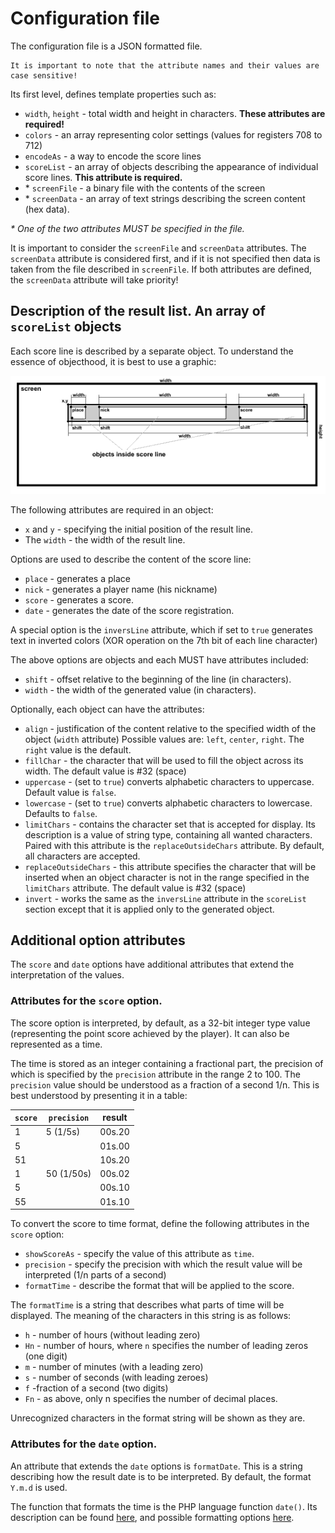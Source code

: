 # Configuration file

The configuration file is a JSON formatted file.

    It is important to note that the attribute names and their values are case sensitive!

Its first level, defines template properties such as:

- `width`, `height` - total width and height in characters. **These attributes are required!**
- `colors` - an array representing color settings (values for registers 708 to 712)
- `encodeAs` - a way to encode the score lines
- `scoreList` - an array of objects describing the appearance of individual score lines. **This attribute is required.**
- \* `screenFile` - a binary file with the contents of the screen
- \* `screenData` - an array of text strings describing the screen content (hex data).

_\* One of the two attributes MUST be specified in the file._

It is important to consider the `screenFile` and `screenData` attributes. The `screenData` attribute is considered first, and if it is not specified then data is taken from the file described in `screenFile`. If both attributes are defined, the `screenData` attribute will take priority!

## Description of the result list. An array of `scoreList` objects

Each score line is described by a separate object. To understand the essence of objecthood, it is best to use a graphic:

![figure](./AtasciArt-objects.png)

The following attributes are required in an object:

- `x` and `y` - specifying the initial position of the result line.
- The `width` - the width of the result line.

Options are used to describe the content of the score line:

- `place` - generates a place
- `nick` - generates a player name (his nickname)
- `score` - generates a score.
- `date` - generates the date of the score registration.

A special option is the `inversLine` attribute, which if set to `true` generates text in inverted colors (XOR operation on the 7th bit of each line character)

The above options are objects and each MUST have attributes included:

- `shift` - offset relative to the beginning of the line (in characters).
- `width` - the width of the generated value (in characters).

Optionally, each object can have the attributes:

- `align` - justification of the content relative to the specified width of the object (`width` attribute) Possible values are: `left`, `center`, `right`. The `right` value is the default.
- `fillChar` - the character that will be used to fill the object across its width. The default value is #32 (space)
- `uppercase` - (set to `true`) converts alphabetic characters to uppercase. Default value is `false`.
- `lowercase` - (set to `true`) converts alphabetic characters to lowercase. Defaults to `false`.
- `limitChars` - contains the character set that is accepted for display. Its description is a value of string type, containing all wanted characters. Paired with this attribute is the `replaceOutsideChars` attribute. By default, all characters are accepted.
- `replaceOutsideChars` - this attribute specifies the character that will be inserted when an object character is not in the range specified in the `limitChars` attribute. The default value is #32 (space)
- `invert` - works the same as the `inversLine` attribute in the `scoreList` section except that it is applied only to the generated object.

## Additional option attributes

The `score` and `date` options have additional attributes that extend the interpretation of the values.

### Attributes for the `score` option.

The score option is interpreted, by default, as a 32-bit integer type value (representing the point score achieved by the player). It can also be represented as a time.

The time is stored as an integer containing a fractional part, the precision of which is specified by the `precision` attribute in the range 2 to 100. The `precision` value should be understood as a fraction of a second 1/n. This is best understood by presenting it in a table:

| `score` | `precision` | result |
| ------- | ----------- | ------ |
| 1       | 5 (1/5s)    | 00s.20 |
| 5       |             | 01s.00 |
| 51      |             | 10s.20 |
| 1       | 50 (1/50s)  | 00s.02 |
| 5       |             | 00s.10 |
| 55      |             | 01s.10 |

To convert the score to time format, define the following attributes in the `score` option:

- `showScoreAs` - specify the value of this attribute as `time`.
- `precision` - specify the precision with which the result value will be interpreted (1/n parts of a second)
- `formatTime` - describe the format that will be applied to the score.

The `formatTime` is a string that describes what parts of time will be displayed. The meaning of the characters in this string is as follows:

- `h` - number of hours (without leading zero)
- `Hn` - number of hours, where `n` specifies the number of leading zeros (one digit)
- `m` - number of minutes (with a leading zero)
- `s` - number of seconds (with leading zeroes)
- `f` -fraction of a second (two digits)
- `Fn` - as above, only n specifies the number of decimal places.

Unrecognized characters in the format string will be shown as they are.

### Attributes for the `date` option.

An attribute that extends the `date` options is `formatDate`. This is a string describing how the result date is to be interpreted. By default, the format `Y.m.d` is used.

The function that formats the time is the PHP language function `date()`. Its description can be found [here](https://www.php.net/manual/en/function.date.php), and possible formatting options [here](https://www.php.net/manual/en/datetime.format.php).
